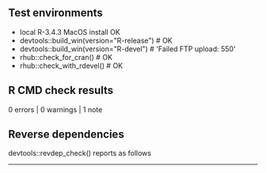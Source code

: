 ## Test environments

* local R-3.4.3 MacOS install OK
* devtools::build_win(version="R-release") # OK
* devtools::build_win(version="R-devel") # 'Failed FTP upload: 550'
* rhub::check_for_cran() # OK
* rhub::check_with_rdevel() # OK

## R CMD check results

0 errors | 0 warnings | 1 note

## Reverse dependencies

devtools::revdep_check() reports as follows


---


